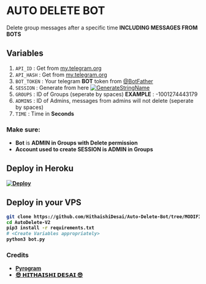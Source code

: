 # **AUTO DELETE BOT**
Delete group messages after a specific time **INCLUDING MESSAGES FROM BOTS**

## Variables
1. `API_ID` : Get from [my.telegram.org](https://my.telegram.org/)
2. `API_HASH` : Get from [my.telegram.org](https://my.telegram.org)
3. `BOT_TOKEN` : Your telegram **BOT** token from [@BotFather](https://t.me/BotFather)
4. `SESSION` : Generate from here [![GenerateStringName](https://img.shields.io/badge/repl.it-generateStringName-yellowgreen)](https://replit.com/@HithaishiDesai/STRING-SESSION)
5. `GROUPS` : ID of Groups (seperate by spaces) **EXAMPLE** : -1001274443179
6. `ADMINS` : ID of Admins, messages from admins will not delete (seperate by spaces)
7. `TIME` : Time in **Seconds**

### Make sure:
- **Bot** is <b> ADMIN <b> in Groups with <b>Delete </b> permission
- Account used to create SESSION is <b> ADMIN </b> in Groups

## Deploy in Heroku
 [![Deploy](https://www.herokucdn.com/deploy/button.svg)](https://heroku.com/deploy?template=https://github.com/HithaishiDesai/Auto-Delete-Bot/tree/MODIFIED)

## Deploy in your VPS

```sh
git clone https://github.com/HithaishiDesai/Auto-Delete-Bot/tree/MODIFIED
cd AutoDelete-V2
pip3 install -r requirements.txt
# <Create Variables appropriately>
python3 bot.py
```

### Credits
- [Pyrogram](https://github.com/pyrogram/pyrogram)
- [😎 𝗛𝗜𝗧𝗛𝗔𝗜𝗦𝗛𝗜 𝗗𝗘𝗦𝗔𝗜 😎](https://t.me/Hithaishi_Desai)
